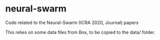 # neural-swarm
Code related to the Neural-Swarm (ICRA 2020, Journal) papers

This relies on some data files from Box, to be copied to the data/ folder.
